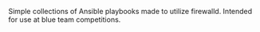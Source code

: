Simple collections of Ansible playbooks made to utilize firewalld. Intended for use at blue team competitions.
